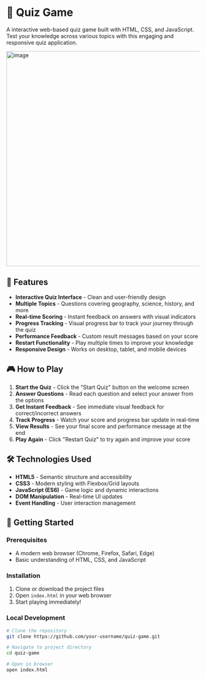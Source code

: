 # 🎯 Quiz Game

A interactive web-based quiz game built with HTML, CSS, and JavaScript. Test your knowledge across various topics with this engaging and responsive quiz application.

<img width="1031" height="561" alt="image" src="https://github.com/user-attachments/assets/6785996a-b788-4696-86ce-96d25012d303" />


## 🚀 Features

- **Interactive Quiz Interface** - Clean and user-friendly design
- **Multiple Topics** - Questions covering geography, science, history, and more
- **Real-time Scoring** - Instant feedback on answers with visual indicators
- **Progress Tracking** - Visual progress bar to track your journey through the quiz
- **Performance Feedback** - Custom result messages based on your score
- **Restart Functionality** - Play multiple times to improve your knowledge
- **Responsive Design** - Works on desktop, tablet, and mobile devices

## 🎮 How to Play

1. **Start the Quiz** - Click the "Start Quiz" button on the welcome screen
2. **Answer Questions** - Read each question and select your answer from the options
3. **Get Instant Feedback** - See immediate visual feedback for correct/incorrect answers
4. **Track Progress** - Watch your score and progress bar update in real-time
5. **View Results** - See your final score and performance message at the end
6. **Play Again** - Click "Restart Quiz" to try again and improve your score

## 🛠️ Technologies Used

- **HTML5** - Semantic structure and accessibility
- **CSS3** - Modern styling with Flexbox/Grid layouts
- **JavaScript (ES6)** - Game logic and dynamic interactions
- **DOM Manipulation** - Real-time UI updates
- **Event Handling** - User interaction management

## 🚦 Getting Started

### Prerequisites
- A modern web browser (Chrome, Firefox, Safari, Edge)
- Basic understanding of HTML, CSS, and JavaScript

### Installation
1. Clone or download the project files
2. Open `index.html` in your web browser
3. Start playing immediately!

### Local Development
```bash
# Clone the repository
git clone https://github.com/your-username/quiz-game.git

# Navigate to project directory
cd quiz-game

# Open in browser
open index.html
